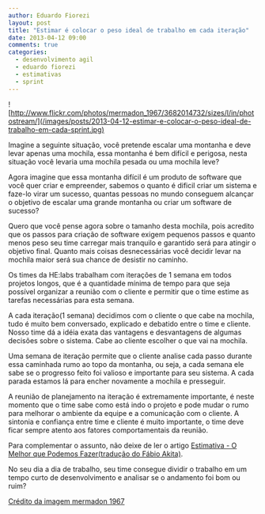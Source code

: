 ```yaml
---
author: Eduardo Fiorezi
layout: post
title: "Estimar é colocar o peso ideal de trabalho em cada iteração"
date: 2013-04-12 09:00
comments: true
categories: 
  - desenvolvimento agil
  - eduardo fiorezi
  - estimativas
  - sprint
---
```

![http://www.flickr.com/photos/mermadon_1967/3682014732/sizes/l/in/photostream/](/images/posts/2013-04-12-estimar-e-colocar-o-peso-ideal-de-trabalho-em-cada-sprint.jpg)

Imagine a seguinte situação, você pretende escalar uma montanha e deve levar apenas uma mochila, essa montanha é bem difícil e perigosa, nesta situação você levaria uma mochila pesada ou uma mochila leve?

<!-- more -->

Agora imagine que essa montanha difícil é um produto de software que você quer criar e empreender, sabemos o quanto é dificil criar um sistema e faze-lo virar um sucesso, quantas pessoas no mundo conseguem alcançar o objetivo de escalar uma grande montanha ou criar um software de sucesso?

Quero que você pense agora sobre o tamanho desta mochila, pois acredito que os passos para criação de software exigem pequenos passos e quanto menos peso seu time carregar mais tranquilo e garantido será para atingir o objetivo final. Quanto mais coisas desnecessárias você decidir levar na mochila maior será sua chance de desistir no caminho.

Os times da HE:labs trabalham com iterações de 1 semana em todos projetos longos, que é a quantidade mínima de tempo para que seja possível organizar a reunião com o cliente e permitir que o time estime as tarefas necessárias para esta semana.

A cada iteração(1 semana) decidimos com o cliente o que cabe na mochila, tudo é muito bem conversado, explicado e debatido entre o time e cliente. Nosso time dá a idéia exata das vantagens e desvantagens de algumas decisões sobre o sistema. Cabe ao cliente escolher o que vai na mochila.

Uma semana de iteração permite que o cliente analise cada passo durante essa caminhada rumo ao topo da montanha, ou seja, a cada semana ele sabe se o progresso feito foi valioso e importante para seu sistema. A cada parada estamos lá para encher novamente a mochila e presseguir.

A reunião de planejamento na iteração é extremamente importante, é neste momento que o time sabe como está indo o projeto e pode mudar o rumo para melhorar o ambiente da equipe e a comunicação com o cliente. A sintonia e confiança entre time e cliente é muito importante, o time deve ficar sempre atento aos fatores comportamentais da reunião.

Para complementar o assunto, não deixe de ler o artigo [Estimativa - O Melhor que Podemos Fazer(tradução do Fábio Akita)](http://akitaonrails.com/2013/04/05/traducao-estimativa-o-melhor-que-podemos-fazer).

No seu dia a dia de trabalho, seu time consegue dividir o trabalho em um tempo curto de desenvolvimento e analisar se o andamento foi bom ou ruim?

[Crédito da imagem mermadon 1967](http://www.flickr.com/photos/mermadon_1967/3682014732/sizes/l/in/photostream/)
